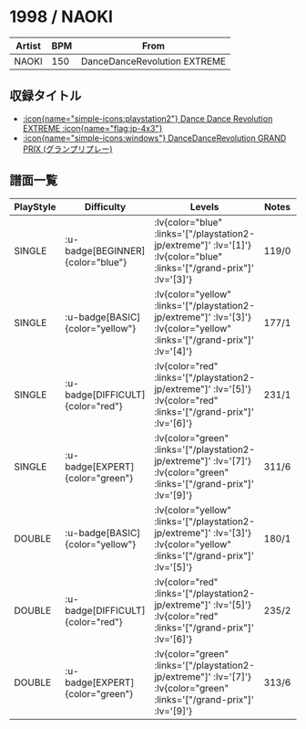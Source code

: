 # 1998 / NAOKI

|Artist|BPM|From|
|------|---|----|
|NAOKI|150|DanceDanceRevolution EXTREME|

## 収録タイトル

- [ :icon{name="simple-icons:playstation2"} Dance Dance Revolution EXTREME :icon{name="flag:jp-4x3"} ](/playstation2-jp/extreme)
- [ :icon{name="simple-icons:windows"} DanceDanceRevolution GRAND PRIX (グランプリプレー)](/grand-prix)

## 譜面一覧

|PlayStyle|Difficulty|Levels|Notes|Movie|
|---------|----------|------|-----|-----|
|SINGLE| :u-badge[BEGINNER]{color="blue"} | :lv{color="blue" :links='["/playstation2-jp/extreme"]' :lv='[1]'}  :lv{color="blue" :links='["/grand-prix"]' :lv='[3]'} |119/0||
|SINGLE| :u-badge[BASIC]{color="yellow"} | :lv{color="yellow" :links='["/playstation2-jp/extreme"]' :lv='[3]'}  :lv{color="yellow" :links='["/grand-prix"]' :lv='[4]'} |177/1||
|SINGLE| :u-badge[DIFFICULT]{color="red"} | :lv{color="red" :links='["/playstation2-jp/extreme"]' :lv='[5]'}  :lv{color="red" :links='["/grand-prix"]' :lv='[6]'} |231/1||
|SINGLE| :u-badge[EXPERT]{color="green"} | :lv{color="green" :links='["/playstation2-jp/extreme"]' :lv='[7]'}  :lv{color="green" :links='["/grand-prix"]' :lv='[9]'} |311/6||
|DOUBLE| :u-badge[BASIC]{color="yellow"} | :lv{color="yellow" :links='["/playstation2-jp/extreme"]' :lv='[3]'}  :lv{color="yellow" :links='["/grand-prix"]' :lv='[5]'} |180/1||
|DOUBLE| :u-badge[DIFFICULT]{color="red"} | :lv{color="red" :links='["/playstation2-jp/extreme"]' :lv='[5]'}  :lv{color="red" :links='["/grand-prix"]' :lv='[6]'} |235/2||
|DOUBLE| :u-badge[EXPERT]{color="green"} | :lv{color="green" :links='["/playstation2-jp/extreme"]' :lv='[7]'}  :lv{color="green" :links='["/grand-prix"]' :lv='[9]'} |313/6||
